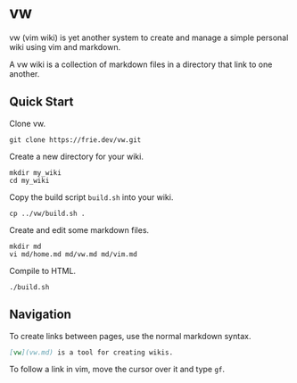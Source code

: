 # vw

vw (vim wiki) is yet another system to create and manage a simple personal wiki using vim and markdown.

A vw wiki is a collection of markdown files in a directory that link to one another.

## Quick Start

Clone vw.

```
git clone https://frie.dev/vw.git
```

Create a new directory for your wiki.

```
mkdir my_wiki
cd my_wiki
```

Copy the build script `build.sh` into your wiki.

```
cp ../vw/build.sh .
```

Create and edit some markdown files.

```
mkdir md
vi md/home.md md/vw.md md/vim.md
```

Compile to HTML.

```
./build.sh
```

## Navigation

To create links between pages, use the normal markdown syntax.

```md
[vw](vw.md) is a tool for creating wikis.
```

To follow a link in vim, move the cursor over it and type `gf`.

